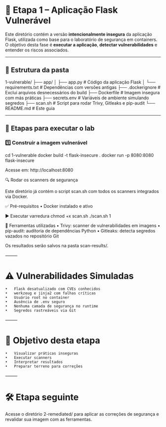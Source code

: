 # 🧪 Etapa 1 – Aplicação Flask Vulnerável

Este diretório contém a versão **intencionalmente insegura** da aplicação Flask, utilizada como base para o laboratório de segurança em containers. O objetivo desta fase é **executar a aplicação**, **detectar vulnerabilidades** e entender os riscos associados.

---

## 📁 Estrutura da pasta

1-vulnerable/
├── app/
│   ├── app.py              # Código da aplicação Flask
│   └── requirements.txt    # Dependências com versões antigas
├── .dockerignore           # Exclui arquivos desnecessários do build
├── Dockerfile              # Imagem insegura com más práticas
├── secrets.env             # Variáveis de ambiente simulando segredos
├── scan.sh                 # Script para rodar Trivy, Gitleaks e pip-audit
└── README.md               # Este guia

---

## 🚀 Etapas para executar o lab

### 1️⃣ Construir a imagem vulnerável

cd 1-vulnerable
docker build -t flask-insecure .
docker run -p 8080:8080 flask-insecure

Acesse em: http://localhost:8080

🔍 Rodar os scanners de segurança

Este diretório já contém o script scan.sh com todos os scanners integrados via Docker.

✅ Pré-requisitos
	•	Docker instalado e ativo

▶️ Executar varredura
chmod +x scan.sh
./scan.sh 1

🧰 Ferramentas utilizadas
	•	Trivy: scanner de vulnerabilidades em imagens
	•	pip-audit: auditoria de dependências Python
	•	Gitleaks: detecta segredos vazados no repositório Git

Os resultados serão salvos na pasta scan-results/.

⸻

# ⚠️ Vulnerabilidades Simuladas
	•	Flask desatualizado com CVEs conhecidos
	•	werkzeug e jinja2 com falhas críticas
	•	Usuário root no container
	•	Ausência de .env seguro
	•	Nenhuma camada de segurança no runtime
	•	Segredos rastreáveis via Git

⸻

# 🎯 Objetivo desta etapa
	•	Visualizar práticas inseguras
	•	Executar scanners
	•	Interpretar resultados
	•	Preparar terreno para correções

⸻

# 🛠️ Etapa seguinte

Acesse o diretório 2-remediated/ para aplicar as correções de segurança e revalidar sua imagem com as ferramentas.

